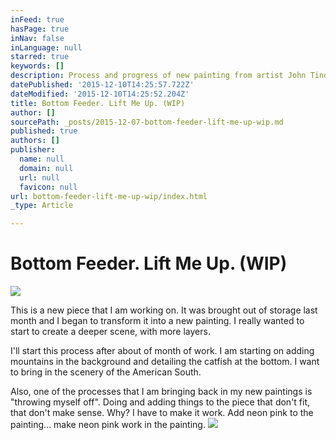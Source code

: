 ```yaml
---
inFeed: true
hasPage: true
inNav: false
inLanguage: null
starred: true
keywords: []
description: Process and progress of new painting from artist John Tindel.
datePublished: '2015-12-10T14:25:57.722Z'
dateModified: '2015-12-10T14:25:52.204Z'
title: Bottom Feeder. Lift Me Up. (WIP)
author: []
sourcePath: _posts/2015-12-07-bottom-feeder-lift-me-up-wip.md
published: true
authors: []
publisher:
  name: null
  domain: null
  url: null
  favicon: null
url: bottom-feeder-lift-me-up-wip/index.html
_type: Article

---
```

# Bottom Feeder. Lift Me Up. (WIP)
![](https://s3-us-west-2.amazonaws.com/the-grid-img/p/e6c50a0a3f632480df7bfa6999dc410aacc5fee4.jpg)

This is a new piece that I am working on. It was brought out of storage last month and I began to transform it into a new painting. I really wanted to start to create a deeper scene, with more layers.

I'll start this process after about of month of work. I am starting on adding mountains in the background and detailing the catfish at the bottom. I want to bring in the scenery of the American South.

Also, one of the processes that I am bringing back in my new paintings is "throwing myself off". Doing and adding things to the piece that don't fit, that don't make sense. Why? I have to make it work. Add neon pink to the painting... make neon pink work in the painting.
![](https://s3-us-west-2.amazonaws.com/the-grid-img/p/7d03631fd4e67e5757c14f1d7547d96010116556.jpg)